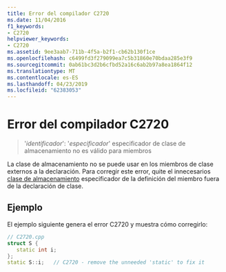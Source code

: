 ```yaml
---
title: Error del compilador C2720
ms.date: 11/04/2016
f1_keywords:
- C2720
helpviewer_keywords:
- C2720
ms.assetid: 9ee3aab7-711b-4f5a-b2f1-cb62b130f1ce
ms.openlocfilehash: c6499fd3f279099ea7c5b31860e70bdaa285e3f9
ms.sourcegitcommit: 0ab61bc3d2b6cfbd52a16c6ab2b97a8ea1864f12
ms.translationtype: MT
ms.contentlocale: es-ES
ms.lasthandoff: 04/23/2019
ms.locfileid: "62383053"
---
```

# <a name="compiler-error-c2720"></a>Error del compilador C2720

> '*identificador*': '*especificador*' especificador de clase de almacenamiento no es válido para miembros

La clase de almacenamiento no se puede usar en los miembros de clase externos a la declaración. Para corregir este error, quite el innecesarios [clase de almacenamiento](../../cpp/storage-classes-cpp.md) especificador de la definición del miembro fuera de la declaración de clase.

## <a name="example"></a>Ejemplo

El ejemplo siguiente genera el error C2720 y muestra cómo corregirlo:

```cpp
// C2720.cpp
struct S {
   static int i;
};
static S::i;   // C2720 - remove the unneeded 'static' to fix it
```